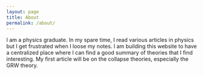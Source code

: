 ```yaml
---
layout: page
title: About
permalink: /about/
---
```


I am a physics graduate. In my spare time, I read various articles in physics but I get frustrated when I loose my notes. I am building this website to have a centralized place where I can find a good summary of theories that I find interesting. My first article will be on the collapse theories, especially the GRW theory.
